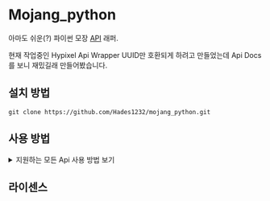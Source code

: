 # Mojang_python
아마도 쉬운(?) 파이썬 모장 [API](https://mojang-api-docs.netlify.app/index.html) 래퍼.</br>

현재 작업중인 Hypixel Api Wrapper UUID만 호환되게 하려고 만들었는데 Api Docs를 보니 재밌길래 만들어봤습니다. 




## 설치 방법

```
git clone https://github.com/Hades1232/mojang_python.git 
```


## 사용 방법



<details>
<summary>지원하는 모든 Api 사용 방법 보기</summary>
<p>      info.py :
    
    
``` py
    from mojang_python import Mojang    
    userInfo = Mojang.userInfo
    
    # Function Type : staticmethod
    # Return Value : Minecraft User UUID 
    # Return Type : str
    
    uuid = userInfo.getUUID(username)
    ----------------------------------
    
    # Class 
    
    class1 = userInfo(uuid)     
    ----------------------------------
    
    # Return Value : User's Minecraft Profile 
    # Return Type : dict
    
    class1.getProfile(self) 
    ----------------------------------
    
    # Return Value : User's Minecraft Nickname
    # Return Type : str
    
    class1.getName(self) 
    ----------------------------------
    
    # Return Value : User's Name History
    # Return Type : dict
    
    class1.getNameHistory(self) 
    ----------------------------------
    
    # Function Type : staticmethod
    # Return Value : Users' UUIDs
    # Return Type : dict
    
    # Api에서 최대로 받을 수 있는 유저 수는 10명, 
    # 그러나 변수 2개로 받으면 최대 20명까지 가능함.
    
    # Example : a = userInfo.getUUIDs(name1, name2, name3, ···, name10) 
    # a, b = userInfo.getUUIDs(name1, name2, name3, ···, name20)
    
    userInfo.getUUIDs(*args) 
    ----------------------------------
    
    # Function Type : staticmethod
    # Return Value : Games sales statistics
    # Retunrn Type : dict
    # gameName = "item_sold_minecraft", "prepaid_card_redeemed_minecraft", "item_sold_cobalt", "prepaid_card_redeemed_cobalt", "item_sold_scrolls", "item_sold_dungeons"
    # 여러개도 가능하나 하나만 되게 만듦. (귀찮아서 그런건 아니고 ㅎㅎ)
    
    userInfo.saleStatistics(gameName) 
    
    
```
<h4>나머지는 나중에 할 예정.</h4>
</p>
</details>



## 라이센스




